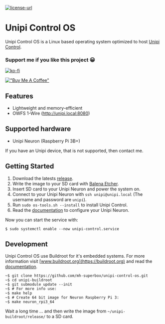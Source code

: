 [![license-url](https://img.shields.io/badge/license-Apache%202-yellowgreen)](https://opensource.org/license/apache-2-0/)

# Unipi Control OS

Unipi Control OS is a Linux based operating system optimized to host [Unipi Control](https://github.com/mh-superbox/unipi-control).

### Support me if you like this project 😀

[![ko-fi](https://ko-fi.com/img/githubbutton_sm.svg)](https://ko-fi.com/F2F0KXO6D)

[!["Buy Me A Coffee"](https://www.buymeacoffee.com/assets/img/custom_images/yellow_img.png)](https://www.buymeacoffee.com/superbox_dev)

## Features

- Lightweight and memory-efficient
- OWFS 1-Wire (http://unipi.local:8080)

## Supported hardware

- Unipi Neuron (Raspberry Pi 3B+)

If you have an Unipi device, that is not supported, then contact me.

## Getting Started

1. Download the latests [release](https://github.com/mh-superbox/unipi-control-os/releases).
2. Write the image to your SD card with [Balena Etcher](https://www.balena.io/etcher).
3. Insert SD card to your Unipi Neuron and power the system on.
4. Connect to your Unipi Neuron with `ssh unipi@unipi.local` (The username and password are `unipi`).
5. Run `sudo os-tools.sh --install` to install Unipi Control.
6. Read the [documentation](https://github.com/mh-superbox/unipi-control#configuration) to configure your Unipi Neuron.

Now you can start the service with:

```shell
$ sudo systemctl enable --now unipi-control.service
```

## Development

Unipi Control OS use Buildroot for it's embedded systems. For more information visit [www.buildroot.org](https://buildroot.org) and read the [documentation](https://buildroot.org/downloads/manual/manual.html).

```shell
~$ git clone https://github.com/mh-superbox/unipi-control-os.git
~$ cd unipi-buildroot
~$ git submodule update --init
~$ # For more info use:
~$ make help
~$ # Create 64 bit image for Neuron Raspberry Pi 3:
~$ make neuron_rpi3_64
```

Wait a long time ... and then write the image from `~/unipi-buildroot/release/` to a SD card.
